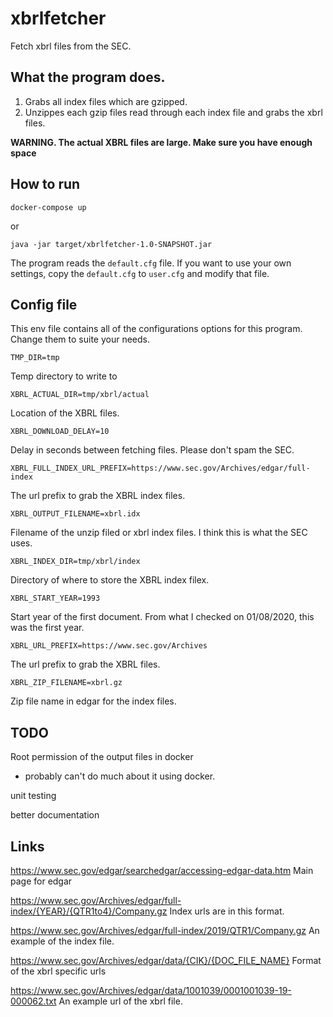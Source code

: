 # xbrlfetcher

Fetch xbrl files from the SEC.



## What the program does.

1. Grabs all index files which are gzipped.
2. Unzippes each gzip files read through each index file and grabs the xbrl files.

**WARNING. The actual XBRL files are large. Make sure you have enough space**



## How to run

```
docker-compose up
```

or

```
java -jar target/xbrlfetcher-1.0-SNAPSHOT.jar
```

The program reads the `default.cfg` file. If you want to use your own settings, copy the `default.cfg` to `user.cfg` and modify that file.



## Config file

This env file contains all of the configurations options for this program.
Change them to suite your needs.

```
TMP_DIR=tmp
```
Temp directory to write to

```
XBRL_ACTUAL_DIR=tmp/xbrl/actual
```
Location of the XBRL files.

```
XBRL_DOWNLOAD_DELAY=10
```
Delay in seconds between fetching files.
Please don't spam the SEC.

```
XBRL_FULL_INDEX_URL_PREFIX=https://www.sec.gov/Archives/edgar/full-index
```
The url prefix to grab the XBRL index files.

```
XBRL_OUTPUT_FILENAME=xbrl.idx
```
Filename of the unzip filed or xbrl index files.
I think this is what the SEC uses.

```
XBRL_INDEX_DIR=tmp/xbrl/index
```
Directory of where to store the XBRL index filex.

```
XBRL_START_YEAR=1993
```
Start year of the first document.
From what I checked on 01/08/2020, this was the first year.

```
XBRL_URL_PREFIX=https://www.sec.gov/Archives
```
The url prefix to grab the XBRL files.

```
XBRL_ZIP_FILENAME=xbrl.gz
```
Zip file name in edgar for the index files.




## TODO

Root permission of the output files in docker
- probably can't do much about it using docker.


unit testing

better documentation



## Links

https://www.sec.gov/edgar/searchedgar/accessing-edgar-data.htm
Main page for edgar

https://www.sec.gov/Archives/edgar/full-index/{YEAR}/{QTR1to4}/Company.gz
Index urls are in this format.

https://www.sec.gov/Archives/edgar/full-index/2019/QTR1/Company.gz
An example of the index file.

https://www.sec.gov/Archives/edgar/data/{CIK}/{DOC_FILE_NAME}
Format of the xbrl specific urls

https://www.sec.gov/Archives/edgar/data/1001039/0001001039-19-000062.txt
An example url of the xbrl file.